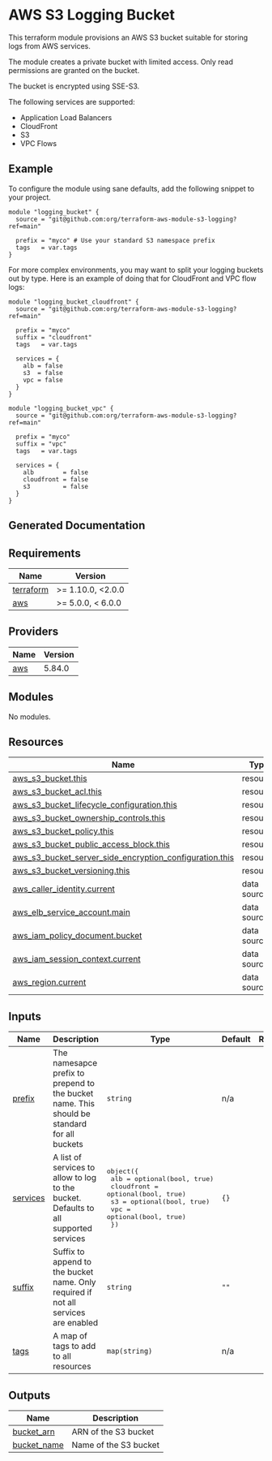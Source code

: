 # AWS S3 Logging Bucket

This terraform module provisions an AWS S3 bucket suitable for storing logs from AWS services. 

The module creates a private bucket with limited access. Only read permissions are granted on the bucket.

The bucket is encrypted using SSE-S3.

The following services are supported:

* Application Load Balancers
* CloudFront
* S3
* VPC Flows

## Example

To configure the module using sane defaults, add the following snippet to your project.

```hcl2
module "logging_bucket" {
  source = "git@github.com:org/terraform-aws-module-s3-logging?ref=main"

  prefix = "myco" # Use your standard S3 namespace prefix
  tags   = var.tags
}
```

For more complex environments, you may want to split your logging buckets out by type. Here is an example of doing that for CloudFront and VPC flow logs:

```hcl2
module "logging_bucket_cloudfront" {
  source = "git@github.com:org/terraform-aws-module-s3-logging?ref=main"

  prefix = "myco"
  suffix = "cloudfront"
  tags   = var.tags

  services = {
    alb = false
    s3  = false
    vpc = false
  }
}

module "logging_bucket_vpc" {
  source = "git@github.com:org/terraform-aws-module-s3-logging?ref=main"

  prefix = "myco"
  suffix = "vpc"
  tags   = var.tags

  services = {
    alb        = false
    cloudfront = false
    s3         = false
  }
}
```

## Generated Documentation

<!-- BEGIN_TF_DOCS -->
## Requirements

| Name | Version |
|------|---------|
| <a name="requirement_terraform"></a> [terraform](#requirement\_terraform) | >= 1.10.0, <2.0.0 |
| <a name="requirement_aws"></a> [aws](#requirement\_aws) | >= 5.0.0, < 6.0.0 |

## Providers

| Name | Version |
|------|---------|
| <a name="provider_aws"></a> [aws](#provider\_aws) | 5.84.0 |

## Modules

No modules.

## Resources

| Name | Type |
|------|------|
| [aws_s3_bucket.this](https://registry.terraform.io/providers/hashicorp/aws/latest/docs/resources/s3_bucket) | resource |
| [aws_s3_bucket_acl.this](https://registry.terraform.io/providers/hashicorp/aws/latest/docs/resources/s3_bucket_acl) | resource |
| [aws_s3_bucket_lifecycle_configuration.this](https://registry.terraform.io/providers/hashicorp/aws/latest/docs/resources/s3_bucket_lifecycle_configuration) | resource |
| [aws_s3_bucket_ownership_controls.this](https://registry.terraform.io/providers/hashicorp/aws/latest/docs/resources/s3_bucket_ownership_controls) | resource |
| [aws_s3_bucket_policy.this](https://registry.terraform.io/providers/hashicorp/aws/latest/docs/resources/s3_bucket_policy) | resource |
| [aws_s3_bucket_public_access_block.this](https://registry.terraform.io/providers/hashicorp/aws/latest/docs/resources/s3_bucket_public_access_block) | resource |
| [aws_s3_bucket_server_side_encryption_configuration.this](https://registry.terraform.io/providers/hashicorp/aws/latest/docs/resources/s3_bucket_server_side_encryption_configuration) | resource |
| [aws_s3_bucket_versioning.this](https://registry.terraform.io/providers/hashicorp/aws/latest/docs/resources/s3_bucket_versioning) | resource |
| [aws_caller_identity.current](https://registry.terraform.io/providers/hashicorp/aws/latest/docs/data-sources/caller_identity) | data source |
| [aws_elb_service_account.main](https://registry.terraform.io/providers/hashicorp/aws/latest/docs/data-sources/elb_service_account) | data source |
| [aws_iam_policy_document.bucket](https://registry.terraform.io/providers/hashicorp/aws/latest/docs/data-sources/iam_policy_document) | data source |
| [aws_iam_session_context.current](https://registry.terraform.io/providers/hashicorp/aws/latest/docs/data-sources/iam_session_context) | data source |
| [aws_region.current](https://registry.terraform.io/providers/hashicorp/aws/latest/docs/data-sources/region) | data source |

## Inputs

| Name | Description | Type | Default | Required |
|------|-------------|------|---------|:--------:|
| <a name="input_prefix"></a> [prefix](#input\_prefix) | The namesapce prefix to prepend to the bucket name. This should be standard for all buckets | `string` | n/a | yes |
| <a name="input_services"></a> [services](#input\_services) | A list of services to allow to log to the bucket. Defaults to all supported services | <pre>object({<br/>    alb        = optional(bool, true)<br/>    cloudfront = optional(bool, true)<br/>    s3         = optional(bool, true)<br/>    vpc        = optional(bool, true)<br/>  })</pre> | `{}` | no |
| <a name="input_suffix"></a> [suffix](#input\_suffix) | Suffix to append to the bucket name. Only required if not all services are enabled | `string` | `""` | no |
| <a name="input_tags"></a> [tags](#input\_tags) | A map of tags to add to all resources | `map(string)` | n/a | yes |

## Outputs

| Name | Description |
|------|-------------|
| <a name="output_bucket_arn"></a> [bucket\_arn](#output\_bucket\_arn) | ARN of the S3 bucket |
| <a name="output_bucket_name"></a> [bucket\_name](#output\_bucket\_name) | Name of the S3 bucket |
<!-- END_TF_DOCS -->